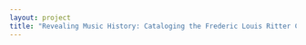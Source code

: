 ```yaml
--- 
layout: project 
title: "Revealing Music History: Cataloging the Frederic Louis Ritter Collection at Tufts University" 
---
```



